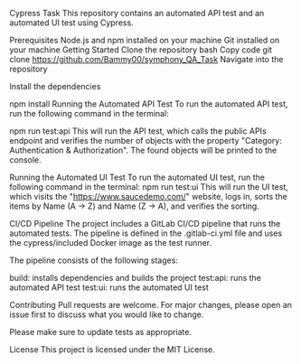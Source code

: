 Cypress Task
This repository contains an automated API test and an automated UI test using Cypress.

Prerequisites
Node.js and npm installed on your machine
Git installed on your machine
Getting Started
Clone the repository
bash
Copy code
git clone https://github.com/Bammy00/symphony_QA_Task
Navigate into the repository


Install the dependencies

npm install
Running the Automated API Test
To run the automated API test, run the following command in the terminal:


npm run test:api
This will run the API test, which calls the public APIs endpoint and verifies the number of objects with the property "Category: Authentication & Authorization". The found objects will be printed to the console.

Running the Automated UI Test
To run the automated UI test, run the following command in the terminal:
npm run test:ui
This will run the UI test, which visits the "https://www.saucedemo.com/" website, logs in, sorts the items by Name (A -> Z) and Name (Z -> A), and verifies the sorting.

CI/CD Pipeline
The project includes a GitLab CI/CD pipeline that runs the automated tests. The pipeline is defined in the .gitlab-ci.yml file and uses the cypress/included Docker image as the test runner.

The pipeline consists of the following stages:

build: installs dependencies and builds the project
test:api: runs the automated API test
test:ui: runs the automated UI test

Contributing
Pull requests are welcome. For major changes, please open an issue first to discuss what you would like to change.

Please make sure to update tests as appropriate.

License
This project is licensed under the MIT License.